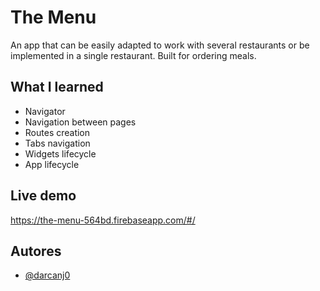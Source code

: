 
# The Menu

An app that can be easily adapted to work with several restaurants or be implemented in a single restaurant. Built for ordering meals.


## What I learned

- Navigator
- Navigation between pages
- Routes creation
- Tabs navigation
- Widgets lifecycle
- App lifecycle


## Live demo

https://the-menu-564bd.firebaseapp.com/#/


## Autores

- [@darcanj0](https://www.github.com/darcanj0)
